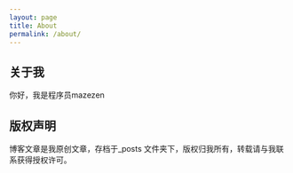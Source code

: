 ```yaml
---
layout: page
title: About
permalink: /about/
---
```


## 关于我
你好，我是程序员mazezen


## 版权声明

博客文章是我原创文章，存档于_posts 文件夹下，版权归我所有，转载请与我联系获得授权许可。
